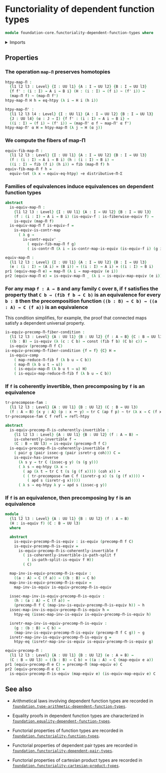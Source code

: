 # Functoriality of dependent function types

```agda
module foundation-core.functoriality-dependent-function-types where
```

<details><summary>Imports</summary>

```agda
open import foundation.function-extensionality
open import foundation.type-theoretic-principle-of-choice

open import foundation-core.coherently-invertible-maps
open import foundation-core.constant-maps
open import foundation-core.contractible-maps
open import foundation-core.contractible-types
open import foundation-core.dependent-pair-types
open import foundation-core.equivalences
open import foundation-core.fibers-of-maps
open import foundation-core.functions
open import foundation-core.functoriality-dependent-pair-types
open import foundation-core.homotopies
open import foundation-core.identity-types
open import foundation-core.path-split-maps
open import foundation-core.universe-levels
```

</details>

## Properties

### The operation `map-Π` preserves homotopies

```agda
htpy-map-Π :
  {l1 l2 l3 : Level} {I : UU l1} {A : I → UU l2} {B : I → UU l3}
  {f f' : (i : I) → A i → B i} (H : (i : I) → (f i) ~ (f' i)) →
  (map-Π f) ~ (map-Π f')
htpy-map-Π H h = eq-htpy (λ i → H i (h i))

htpy-map-Π' :
  {l1 l2 l3 l4 : Level} {I : UU l1} {A : I → UU l2} {B : I → UU l3}
  {J : UU l4} (α : J → I) {f f' : (i : I) → A i → B i} →
  ((i : I) → (f i) ~ (f' i)) → (map-Π' α f ~ map-Π' α f')
htpy-map-Π' α H = htpy-map-Π (λ j → H (α j))
```

### We compute the fibers of map-Π

```agda
equiv-fib-map-Π :
  {l1 l2 l3 : Level} {I : UU l1} {A : I → UU l2} {B : I → UU l3}
  (f : (i : I) → A i → B i) (h : (i : I) → B i) →
  ((i : I) → fib (f i) (h i)) ≃ fib (map-Π f) h
equiv-fib-map-Π f h =
  equiv-tot (λ x → equiv-eq-htpy) ∘e distributive-Π-Σ
```

### Families of equivalences induce equivalences on dependent function types

```agda
abstract
  is-equiv-map-Π :
    {l1 l2 l3 : Level} {I : UU l1} {A : I → UU l2} {B : I → UU l3}
    (f : (i : I) → A i → B i) (is-equiv-f : is-fiberwise-equiv f) →
    is-equiv (map-Π f)
  is-equiv-map-Π f is-equiv-f =
    is-equiv-is-contr-map
      ( λ g →
        is-contr-equiv' _
          ( equiv-fib-map-Π f g)
          ( is-contr-Π (λ i → is-contr-map-is-equiv (is-equiv-f i) (g i))))

equiv-map-Π :
  {l1 l2 l3 : Level} {I : UU l1} {A : I → UU l2} {B : I → UU l3}
  (e : (i : I) → (A i) ≃ (B i)) → ((i : I) → A i) ≃ ((i : I) → B i)
pr1 (equiv-map-Π e) = map-Π (λ i → map-equiv (e i))
pr2 (equiv-map-Π e) = is-equiv-map-Π _ (λ i → is-equiv-map-equiv (e i))
```

### For any map `f : A → B` and any family `C` over `B`, if `f` satisfies the property that `C b → (fib f b → C b)` is an equivalence for every `b : B` then the precomposition function `((b : B) → C b) → ((a : A) → C (f a))` is an equivalence

This condition simplifies, for example, the proof that connected maps satisfy a
dependent universal property.

```agda
is-equiv-precomp-Π-fiber-condition :
  {l1 l2 l3 : Level} {A : UU l1} {B : UU l2} {f : A → B} {C : B → UU l3} →
  ((b : B) → is-equiv (λ (c : C b) → const (fib f b) (C b) c)) →
  is-equiv (precomp-Π f C)
is-equiv-precomp-Π-fiber-condition {f = f} {C} H =
  is-equiv-comp
    ( map-reduce-Π-fib f (λ b u → C b))
    ( map-Π (λ b u t → u))
    ( is-equiv-map-Π (λ b u t → u) H)
    ( is-equiv-map-reduce-Π-fib f (λ b u → C b))
```

### If `f` is coherently invertible, then precomposing by `f` is an equivalence

```agda
tr-precompose-fam :
  {l1 l2 l3 : Level} {A : UU l1} {B : UU l2} (C : B → UU l3)
  (f : A → B) {x y : A} (p : x ＝ y) → tr C (ap f p) ~ tr (λ x → C (f x)) p
tr-precompose-fam C f refl = refl-htpy

abstract
  is-equiv-precomp-Π-is-coherently-invertible :
    {l1 l2 l3 : Level} {A : UU l1} {B : UU l2} (f : A → B) →
    is-coherently-invertible f →
    (C : B → UU l3) → is-equiv (precomp-Π f C)
  is-equiv-precomp-Π-is-coherently-invertible f
    ( pair g (pair issec-g (pair isretr-g coh))) C =
    is-equiv-has-inverse
      (λ s y → tr C (issec-g y) (s (g y)))
      ( λ s → eq-htpy (λ x →
        ( ap (λ t → tr C t (s (g (f x)))) (coh x)) ∙
        ( ( tr-precompose-fam C f (isretr-g x) (s (g (f x)))) ∙
          ( apd s (isretr-g x)))))
      ( λ s → eq-htpy λ y → apd s (issec-g y))
```

### If `f` is an equivalence, then precomposing by `f` is an equivalence

```agda
module _
  {l1 l2 l3 : Level} {A : UU l1} {B : UU l2} (f : A → B)
  (H : is-equiv f) (C : B → UU l3)
  where

  abstract
    is-equiv-precomp-Π-is-equiv : is-equiv (precomp-Π f C)
    is-equiv-precomp-Π-is-equiv =
      is-equiv-precomp-Π-is-coherently-invertible f
        ( is-coherently-invertible-is-path-split f
          ( is-path-split-is-equiv f H))
        ( C)

  map-inv-is-equiv-precomp-Π-is-equiv :
    ((a : A) → C (f a)) → ((b : B) → C b)
  map-inv-is-equiv-precomp-Π-is-equiv =
    map-inv-is-equiv is-equiv-precomp-Π-is-equiv

  issec-map-inv-is-equiv-precomp-Π-is-equiv :
    (h : (a : A) → C (f a)) →
    (precomp-Π f C (map-inv-is-equiv-precomp-Π-is-equiv h)) ~ h
  issec-map-inv-is-equiv-precomp-Π-is-equiv h =
    htpy-eq (issec-map-inv-is-equiv is-equiv-precomp-Π-is-equiv h)

  isretr-map-inv-is-equiv-precomp-Π-is-equiv :
    (g : (b : B) → C b) →
    (map-inv-is-equiv-precomp-Π-is-equiv (precomp-Π f C g)) ~ g
  isretr-map-inv-is-equiv-precomp-Π-is-equiv g =
    htpy-eq (isretr-map-inv-is-equiv is-equiv-precomp-Π-is-equiv g)

equiv-precomp-Π :
  {l1 l2 l3 : Level} {A : UU l1} {B : UU l2} (e : A ≃ B) →
  (C : B → UU l3) → ((b : B) → C b) ≃ ((a : A) → C (map-equiv e a))
pr1 (equiv-precomp-Π e C) = precomp-Π (map-equiv e) C
pr2 (equiv-precomp-Π e C) =
  is-equiv-precomp-Π-is-equiv (map-equiv e) (is-equiv-map-equiv e) C
```

## See also

- Arithmetical laws involving dependent function types are recorded in
  [`foundation.type-arithmetic-dependent-function-types`](foundation.type-arithmetic-dependent-function-types.md).
- Equality proofs in dependent function types are characterized in
  [`foundation.equality-dependent-function-types`](foundation.equality-dependent-function-types.md).

- Functorial properties of function types are recorded in
  [`foundation.functoriality-function-types`](foundation.functoriality-function-types.md).
- Functorial properties of dependent pair types are recorded in
  [`foundation.functoriality-dependent-pair-types`](foundation.functoriality-dependent-pair-types.md).
- Functorial properties of cartesian product types are recorded in
  [`foundation.functoriality-cartesian-product-types`](foundation.functoriality-cartesian-product-types.md).
